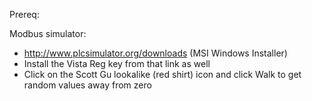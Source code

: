 Prereq:

Modbus simulator:
* http://www.plcsimulator.org/downloads (MSI Windows Installer)
* Install the Vista Reg key from that link as well
* Click on the Scott Gu lookalike (red shirt) icon and click Walk to get random values away from zero
